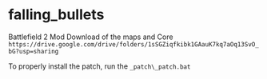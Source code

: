 # falling_bullets
Battlefield 2 Mod
Download of the maps and Core 
`https://drive.google.com/drive/folders/1sSGZiqfkibk1GAauK7kq7aOq13SvO_bG?usp=sharing`

To properly install the patch, run the `_patch\_patch.bat`

